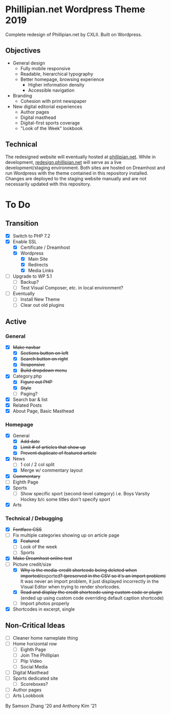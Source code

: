 # Phillipian.net Wordpress Theme 2019

Complete redesign of Phillipian.net by CXLII. Built on Wordpress.

## Objectives
- General design
  - Fully mobile responsive
  - Readable, hierarchical typography
  - Better homepage, browsing experience
    - Higher information density
    - Accessible navigation
- Branding
  - Cohesion with print newspaper
- New digital editorial experiences
  - Author pages
  - Digital masthead
  - Digital-first sports coverage
  - "Look of the Week" lookbook

## Technical
The redesigned website will eventually hosted at [phillipian.net](http://phillipian.net/). While in development, [redesign.phillipian.net](https://redesign.phillipian.net/) will serve as a live development/staging environment. Both sites are hosted on Dreamhost and run Wordpress with the theme contained in this repository installed. Changes are deployed to the staging website manually and are not necessarily updated with this repository.

# To Do

## Transition
- [X] Switch to PHP 7.2
- [X] Enable SSL
  - [X] Certificate / Dreamhost
  - [X] Wordpress
    - [X] Main Site
    - [X] Redirects
    - [X] Media Links
- [ ] Upgrade to WP 5.1
  - [ ] Backup?
  - [ ] Test Visual Composer, etc. in local environment?
- [ ] Eventually
  - [ ] Install New Theme
  - [ ] Clear out old plugins

## Active

### General
- [X] ~~Make navbar~~
  - [X] ~~Sections button on left~~
  - [X] ~~Search button on right~~
  - [X] ~~Responsive~~
  - [X] ~~Build dropdown menu~~
- [X] Category.php
  - [X] ~~Figure out PHP~~
  - [X] ~~Style~~
  - [ ] Paging?
- [X] Search bar & list
- [X] Related Posts
- [X] About Page, Basic Masthead

### Homepage
- [X] General
  - [X] ~~Add date~~
  - [X] ~~Limit # of articles that show up~~
  - [X] ~~Prevent duplicate of featured article~~
- [X] News
  - [ ] 1 col / 2 col split
  - [X] Merge w/ commentary layout
- [X] ~~Commentary~~
- [ ] Eighth Page
- [X] Sports
  - [ ] Show specific sport (second-level category) i.e. Boys Varsity Hockey b/c some titles don't specify sport
- [X] Arts

### Technical / Debugging
- [X] ~~Fontface CSS~~
- [ ] Fix multiple categories showing up on article page
  - [X] ~~Featured~~
  - [ ] Look of the week
  - [ ] Sports
- [X] ~~Make Dreamhost online test~~
- [ ] Picture credit/size
  - [X] ~~Why is the media-credit shortcode being deleted when imported/~~exported~~? (preserved in the CSV so it's an import problem)~~ It was never an import problem, it just displayed incorrectly in the Visual Editor when trying to render shortcodes.
  - [X] ~~Read and display the credit shortcode using custom code or plugin~~ (ended up using custom code overriding default caption shortcode)
  - [ ] Import photos properly
- [X] Shortcodes in excerpt, single

## Non-Critical Ideas

- [ ] Cleaner home nameplate thing
- [ ] Home horizontal row
  - [ ] Eighth Page
  - [ ] Join The Phillipian
  - [ ] Plip Video
  - [ ] Social Media
- [ ] Digital Masthead
- [ ] Sports dedicated site
  - [ ] Scoreboxes?
- [ ] Author pages
- [ ] Arts Lookbook
  
By Samson Zhang '20 and Anthony Kim '21
